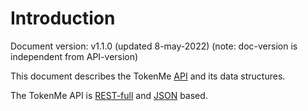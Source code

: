 # Introduction

Document version: <span class="mono"> v1.1.0 </span> (updated 8-may-2022) (note: doc-version is independent from API-version)

This document describes the TokenMe [API](https://en.wikipedia.org/wiki/API) and its data structures.

The TokenMe API is [REST-full](https://en.wikipedia.org/wiki/Representational_state_transfer) and [JSON](https://en.wikipedia.org/wiki/JSON) based.
